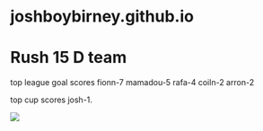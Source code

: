 # joshboybirney.github.io                     

<!DOCTYPE html>
<html>
<head>
<title>Page Title</title>
</head>




<body>

<h1>Rush 15 D team </h1>
<p>top league goal scores 
   fionn-7
   mamadou-5
   rafa-4
   coiln-2
   arron-2
   
   
   
   top cup scores
   josh-1.</p>
<img src= "https://pbs.twimg.com/profile_images/3722346960/f4da4007e2a7b5fcf7e69d55e1f6b129_400x400.jpeg">

</body>
</html>






                                             


